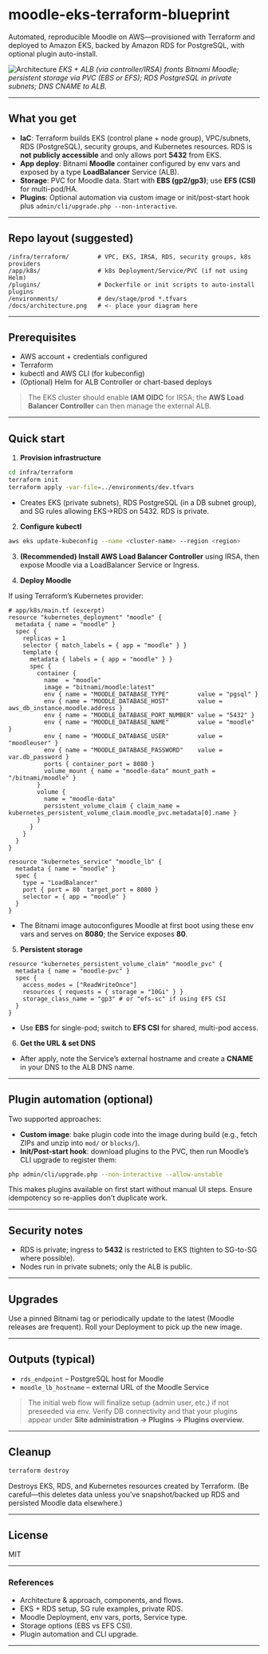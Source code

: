 # moodle-eks-terraform-blueprint

Automated, reproducible Moodle on AWS—provisioned with Terraform and deployed to Amazon EKS, backed by Amazon RDS for PostgreSQL, with optional plugin auto-install.&#x20;

![Architecture](docs/architecture.png)
*EKS + ALB (via controller/IRSA) fronts Bitnami Moodle; persistent storage via PVC (EBS or EFS); RDS PostgreSQL in private subnets; DNS CNAME to ALB.*&#x20;

---

## What you get

* **IaC**: Terraform builds EKS (control plane + node group), VPC/subnets, RDS (PostgreSQL), security groups, and Kubernetes resources. RDS is **not publicly accessible** and only allows port **5432** from EKS.&#x20;
* **App deploy**: Bitnami **Moodle** container configured by env vars and exposed by a type **LoadBalancer** Service (ALB).&#x20;
* **Storage**: PVC for Moodle data. Start with **EBS (gp2/gp3)**; use **EFS (CSI)** for multi-pod/HA.&#x20;
* **Plugins**: Optional automation via custom image or init/post-start hook plus `admin/cli/upgrade.php --non-interactive`.&#x20;

---

## Repo layout (suggested)

```
/infra/terraform/        # VPC, EKS, IRSA, RDS, security groups, k8s providers
/app/k8s/                # k8s Deployment/Service/PVC (if not using Helm)
/plugins/                # Dockerfile or init scripts to auto-install plugins
/environments/           # dev/stage/prod *.tfvars
/docs/architecture.png   # <- place your diagram here
```

---

## Prerequisites

* AWS account + credentials configured
* Terraform
* kubectl and AWS CLI (for kubeconfig)
* (Optional) Helm for ALB Controller or chart-based deploys

> The EKS cluster should enable **IAM OIDC** for IRSA; the **AWS Load Balancer Controller** can then manage the external ALB.&#x20;

---

## Quick start

1. **Provision infrastructure**

```bash
cd infra/terraform
terraform init
terraform apply -var-file=../environments/dev.tfvars
```

* Creates EKS (private subnets), RDS PostgreSQL (in a DB subnet group), and SG rules allowing EKS→RDS on 5432. RDS is private.&#x20;

2. **Configure kubectl**

```bash
aws eks update-kubeconfig --name <cluster-name> --region <region>
```

3. **(Recommended) Install AWS Load Balancer Controller** using IRSA, then expose Moodle via a LoadBalancer Service or Ingress.&#x20;

4. **Deploy Moodle**

If using Terraform’s Kubernetes provider:

```hcl
# app/k8s/main.tf (excerpt)
resource "kubernetes_deployment" "moodle" {
  metadata { name = "moodle" }
  spec {
    replicas = 1
    selector { match_labels = { app = "moodle" } }
    template {
      metadata { labels = { app = "moodle" } }
      spec {
        container {
          name  = "moodle"
          image = "bitnami/moodle:latest"
          env { name = "MOODLE_DATABASE_TYPE"        value = "pgsql" }
          env { name = "MOODLE_DATABASE_HOST"        value = aws_db_instance.moodle.address }
          env { name = "MOODLE_DATABASE_PORT_NUMBER" value = "5432" }
          env { name = "MOODLE_DATABASE_NAME"        value = "moodle" }
          env { name = "MOODLE_DATABASE_USER"        value = "moodleuser" }
          env { name = "MOODLE_DATABASE_PASSWORD"    value = var.db_password }
          ports { container_port = 8080 }
          volume_mount { name = "moodle-data" mount_path = "/bitnami/moodle" }
        }
        volume {
          name = "moodle-data"
          persistent_volume_claim { claim_name = kubernetes_persistent_volume_claim.moodle_pvc.metadata[0].name }
        }
      }
    }
  }
}

resource "kubernetes_service" "moodle_lb" {
  metadata { name = "moodle" }
  spec {
    type = "LoadBalancer"
    port { port = 80  target_port = 8080 }
    selector = { app = "moodle" }
  }
}
```

* The Bitnami image autoconfigures Moodle at first boot using these env vars and serves on **8080**; the Service exposes **80**.&#x20;

5. **Persistent storage**

```hcl
resource "kubernetes_persistent_volume_claim" "moodle_pvc" {
  metadata { name = "moodle-pvc" }
  spec {
    access_modes = ["ReadWriteOnce"]
    resources { requests = { storage = "10Gi" } }
    storage_class_name = "gp3" # or "efs-sc" if using EFS CSI
  }
}
```

* Use **EBS** for single-pod; switch to **EFS CSI** for shared, multi-pod access.&#x20;

6. **Get the URL & set DNS**

* After apply, note the Service’s external hostname and create a **CNAME** in your DNS to the ALB DNS name.&#x20;

---

## Plugin automation (optional)

Two supported approaches:

* **Custom image**: bake plugin code into the image during build (e.g., fetch ZIPs and unzip into `mod/` or `blocks/`).&#x20;
* **Init/Post-start hook**: download plugins to the PVC, then run Moodle’s CLI upgrade to register them:

```bash
php admin/cli/upgrade.php --non-interactive --allow-unstable
```

This makes plugins available on first start without manual UI steps. Ensure idempotency so re-applies don’t duplicate work.&#x20;

---

## Security notes

* RDS is private; ingress to **5432** is restricted to EKS (tighten to SG-to-SG where possible).&#x20;
* Nodes run in private subnets; only the ALB is public.&#x20;

---

## Upgrades

Use a pinned Bitnami tag or periodically update to the latest (Moodle releases are frequent). Roll your Deployment to pick up the new image.&#x20;

---

## Outputs (typical)

* `rds_endpoint` – PostgreSQL host for Moodle
* `moodle_lb_hostname` – external URL of the Moodle Service

> The initial web flow will finalize setup (admin user, etc.) if not preseeded via env. Verify DB connectivity and that your plugins appear under **Site administration → Plugins → Plugins overview**.&#x20;

---

## Cleanup

```bash
terraform destroy
```

Destroys EKS, RDS, and Kubernetes resources created by Terraform. (Be careful—this deletes data unless you’ve snapshot/backed up RDS and persisted Moodle data elsewhere.)&#x20;

---

## License

MIT

---

### References

* Architecture & approach, components, and flows.&#x20;
* EKS + RDS setup, SG rule examples, private RDS.&#x20;
* Moodle Deployment, env vars, ports, Service type.&#x20;
* Storage options (EBS vs EFS CSI).&#x20;
* Plugin automation and CLI upgrade.&#x20;

---